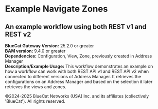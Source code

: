 # **Example Navigate Zones**
## An example workflow using both REST v1 and REST v2


**BlueCat Gateway Version:** 25.2.0 or greater <br/>
**BAM version:** 9.4.0 or greater <br/>
**Dependencies:** Configuration, View, Zone, previously created in Address Manager <br/>
**Description/Example Usage:**  This workflow demonstrates an example on how a workflow can work with both REST API v1 and REST API v2 when connected to different versions of Address Manager. It retrieves the configurations on an Address Manager and based on the selection it later retrieves the views and zones. 

©2024-2025 BlueCat Networks (USA) Inc. and its affiliates (collectively 'BlueCat'). All rights reserved.
